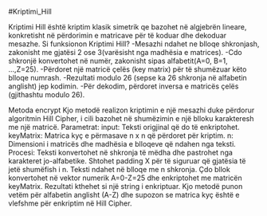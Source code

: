 #Kriptimi_Hill

Kriptimi Hill është kriptim klasik simetrik qe bazohet në algjebrën lineare, konkretisht në përdorimin e matricave për të koduar dhe dekoduar mesazhe.
Si  funksionon Kriptimi Hill?
-Mesazhi ndahet ne blloqe shkronjash, zakonisht me gjatësi 2 ose 3(varësisht nga madhësia e matrices).
-Cdo shkronjë konvertohet në numër, zakonisht sipas alfabetit(A=0, B=1, ...,Z=25).
-Përdoret një matricë çelës (key matrix) për të shumëzuar këto blloqe numrash.
-Rezultati modulo 26 (sepse ka 26 shkronja në alfabetin anglisht) jep kodimin.
-Për dekodim, përdoret inversa e matricës çelës (gjithashtu modulo 26).

Metoda encrypt
Kjo metodë realizon kriptimin e një mesazhi duke përdorur algoritmin Hill Cipher, i cili bazohet në shumëzimin e një blloku karakteresh me një matricë.
Parametrat:
input: Teksti origjinal që do të enkriptohet.
keyMatrix: Matrica kyç e përmasave n x n që përdoret për kriptim.
n: Dimensioni i matricës dhe madhësia e blloqeve që ndahen nga teksti.
Procesi:
Teksti konvertohet në shkronja të mëdha dhe pastrohet nga karakteret jo-alfabetike.
Shtohet padding X për të siguruar që gjatësia të jetë shumëfish i n.
Teksti ndahet në blloqe me n shkronja.
Çdo bllok konvertohet në vektor numerik A=0-Z=25 dhe enkriptohet me matricën keyMatrix.
Rezultati kthehet si një string i enkriptuar.
Kjo metodë punon vetëm për alfabetin anglisht (A-Z) dhe supozon se matrica kyç është e vlefshme për enkriptim në Hill Cipher.


